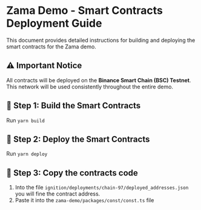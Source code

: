 # Zama Demo - Smart Contracts Deployment Guide

This document provides detailed instructions for building and deploying the smart contracts for the Zama demo.

## ⚠️ Important Notice

All contracts will be deployed on the **Binance Smart Chain (BSC) Testnet**. This network will be used consistently throughout the entire demo.

## 🔧 Step 1: Build the Smart Contracts

Run `yarn build`

## 🔧 Step 2: Deploy the Smart Contracts

Run `yarn deploy`

## 🔧 Step 3: Copy the contracts code

1. Into the file `ignition/deployments/chain-97/deployed_addresses.json` you will fine the contract address.
2. Paste it into the `zama-demo/packages/const/const.ts` file

